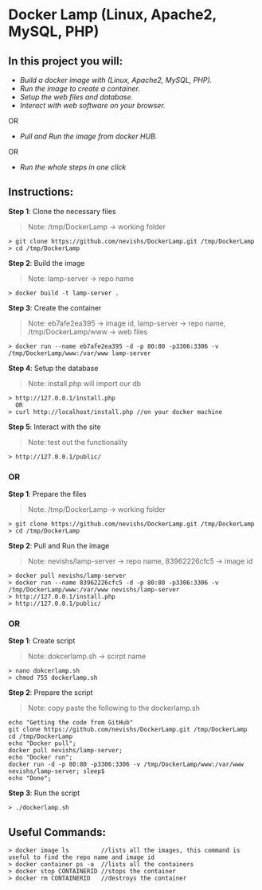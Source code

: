 # Docker Lamp (Linux, Apache2, MySQL, PHP)

## In this project you will:

* _Build a docker image with (Linux, Apache2, MySQL, PHP)._
* _Run the image to create a container._
* _Setup the web files and database._
* _Interact with web software on your browser._

OR 

* _Pull and Run the image from docker HUB._

OR 

* _Run the whole steps in one click_

## Instructions:

__Step 1__: Clone the necessary files
> Note: /tmp/DockerLamp -> working folder
```
> git clone https://github.com/nevishs/DockerLamp.git /tmp/DockerLamp
> cd /tmp/DockerLamp
```

__Step 2__: Build the image
> Note: lamp-server -> repo name
```
> docker build -t lamp-server .
```

__Step 3__: Create the container
> Note: eb7afe2ea395 -> image id, lamp-server -> repo name, /tmp/DockerLamp/www -> web files
```
> docker run --name eb7afe2ea395 -d -p 80:80 -p3306:3306 -v /tmp/DockerLamp/www:/var/www lamp-server
```

__Step 4__: Setup the database
> Note: install.php will import our db
```
> http://127.0.0.1/install.php 
  OR 
> curl http://localhost/install.php //on your docker machine
```

__Step 5__: Interact with the site
> Note: test out the functionality
```
> http://127.0.0.1/public/
```


### OR


__Step 1__: Prepare the files
> Note: /tmp/DockerLamp -> working folder
```
> git clone https://github.com/nevishs/DockerLamp.git /tmp/DockerLamp
> cd /tmp/DockerLamp
```

__Step 2__: Pull and Run the image
> Note: nevishs/lamp-server -> repo name, 83962226cfc5 -> image id
```
> docker pull nevishs/lamp-server
> docker run --name 83962226cfc5 -d -p 80:80 -p3306:3306 -v /tmp/DockerLamp/www:/var/www nevishs/lamp-server
> http://127.0.0.1/install.php
> http://127.0.0.1/public/
```


### OR


__Step 1__: Create script
> Note: dokcerlamp.sh -> scirpt name
```
> nano dokcerlamp.sh
> chmod 755 dockerlamp.sh
```

__Step 2__: Prepare the script
> Note: copy paste the following to the dockerlamp.sh 
```
echo "Getting the code from GitHub"
git clone https://github.com/nevishs/DockerLamp.git /tmp/DockerLamp
cd /tmp/DockerLamp
echo "Docker pull";
docker pull nevishs/lamp-server;
echo "Docker run";
docker run -d -p 80:80 -p3306:3306 -v /tmp/DockerLamp/www:/var/www nevishs/lamp-server; sleep$
echo "Done";
```

__Step 3__: Run the script
```
> ./dockerlamp.sh
```


## Useful Commands:
```
> docker image ls         //lists all the images, this command is useful to find the repo name and image id
> docker container ps -a  //lists all the containers
> docker stop CONTAINERID //stops the container
> docker rm CONTAINERID   //destroys the container
```

